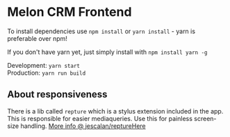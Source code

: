 # Melon CRM Frontend

To install dependencies use `npm install` or `yarn install` - yarn is preferable over npm!

If you don't have yarn yet, just simply install with `npm install yarn -g`

Development: `yarn start`  
Production: `yarn run build`

## About responsiveness
There is a lib called `repture` which is a stylus extension included in the app. This is responsible for easier mediaqueries. Use this for painless screen-size handling.
[More info @ jescalan/reptureHere](https://github.com/jescalan/ruptureHere)
